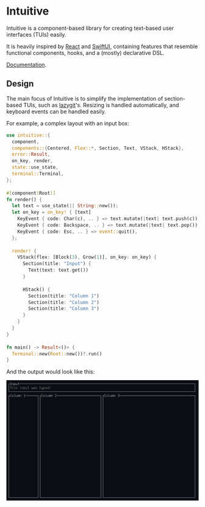 # Intuitive
Intuitive is a component-based library for creating text-based user interfaces
(TUIs) easily.

It is heavily inspired by [React](https://developer.apple.com/xcode/swiftui/) and
[SwiftUI](https://developer.apple.com/xcode/swiftui/), containing features that
resemble functional components, hooks, and a (mostly) declarative DSL.

[Documentation](https://docs.rs/intuitive).

## Design
The main focus of Intuitive is to simplify the implementation of section-based TUIs,
such as [lazygit](https://github.com/jesseduffield/lazygit)'s. Resizing is handled
automatically, and keyboard events can be handled easily.

For example, a complex layout with an input box:
```rust
use intuitive::{
  component,
  components::{Centered, Flex::*, Section, Text, VStack, HStack},
  error::Result,
  on_key, render,
  state::use_state,
  terminal::Terminal,
};

#[component(Root)]
fn render() {
  let text = use_state(|| String::new());
  let on_key = on_key! { [text]
    KeyEvent { code: Char(c), .. } => text.mutate(|text| text.push(c)),
    KeyEvent { code: Backspace, .. } => text.mutate(|text| text.pop()),
    KeyEvent { code: Esc, .. } => event::quit(),
  };

  render! {
    VStack(flex: [Block(3), Grow(1)], on_key: on_key) {
      Section(title: "Input") {
        Text(text: text.get())
      }

      HStack() {
        Section(title: "Column 1")
        Section(title: "Column 2")
        Section(title: "Column 3")
      }
    }
  }
}

fn main() -> Result<()> {
  Terminal::new(Root::new())?.run()
}
```
And the output would look like this:

![demo image](./assets/demo.png)

